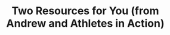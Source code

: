 ---
layout: followup
title: "Two Resources for You (from Andrew and Athletes in Action)"
page_sections:
- template: one-column
  block: one-column
  one: 
    - template: title
      block: title
      Title: Two Resources for You
      Subtitle: (from Andrew and Athletes in Action)
- template: video
  block: video
  link: https://www.youtube.com/watch/Xhd5s1jYna4
- template: four-columns
  block: four-columns
  two:
    - template: text
      block: text
      content: "Daily devotions for athletes sent straight to your phone"
    - template: cta
      block: cta
      link:    https://athletesinaction.org/subscribe
      text: Signup
  three:
    - template: text
      block: text
      content: "Learn how to share your faith with the 20 Day Challenge"
    - template: cta
      block: cta
      link:    https://athletesinaction.org/resources/equipped/challenge
      text: Get Started
---